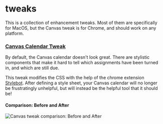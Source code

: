 # tweaks
This is a collection of enhancement tweaks. Most of them are specifically for MacOS, but the Canvas tweak is for Chrome, and should work on any platform.

### [Canvas Calendar Tweak](canvas-calendar)

By default, the Canvas calendar doesn't look great. There are stylistic components that make it hard to tell which assignments have been turned in, and which are still due.

This tweak modifies the CSS with the help of the chrome extension <a href="https://chrome.google.com/webstore/detail/stylebot/oiaejidbmkiecgbjeifoejpgmdaleoha" target="_blank">Stylebot</a>. After defining a style sheet, your Canvas calendar will no longer be frustratingly unhelpful, but will instead be the helpful tool that it should be!

#### Comparison: Before and After
![Canvas tweak comparison: Before and After](canvas-calendar/img/canvas-demo.gif)
